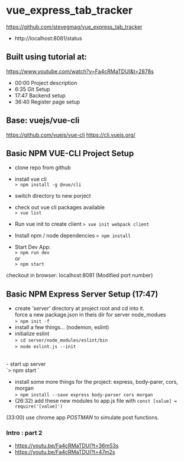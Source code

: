 # vue_express_tab_tracker

<https://github.com/stevegmag/vue_express_tab_tracker>
- http://localhost:8081/status

## Built using tutorial at:
https://www.youtube.com/watch?v=Fa4cRMaTDUI&t=2878s

- 00:00 Project description
- 6:35 Git Setup
- 17:47 Backend setup
- 36:40 Register page setup﻿

## Base: vuejs/vue-cli
<https://github.com/vuejs/vue-cli>
https://cli.vuejs.org/


## Basic NPM VUE-CLI Project Setup

- clone repo from github
- install vue cli <br>
`> npm install -g @vue/cli `
- switch directory to new porject <br>
- check out vue cli packages available <br> 
`> vue list `
- Run vue init to create client
`> vue init webpack client`
- Install npm / node dependencies
`> npm install `

- Start Dev App: <br>
`> npm run dev `
 <br> or <br>
 `> npm start `

checkout in browser: localhost:8081 (Modified port number)

## Basic NPM Express Server Setup (17:47)
- create *'server'* directory at project root and cd into it. <br>
force a new package.json in theis dir for server node_modues<br>
`> npm init -f `<br>
- install a few things... (nodemon, eslint) <br>
- initialize eslint<br>
`> cd server/node_modules/eslint/bin`<br>
`> node eslint.js --init`<br>
<br>
- start up server<br>
`> npm start `<br>

- install some more things for the project: express, body-parer, cors, morgan<br>
`> npm install --save express body-parser cors morgan`<br>
- (26:32) add these new modules to app.js file with `const [value] = require('[value]')`<br>

(33:00) use chrome app *POSTMAN* to simulate post functions.<br>


### Intro : part 2
- https://youtu.be/Fa4cRMaTDUI?t=36m53s
- https://youtu.be/Fa4cRMaTDUI?t=47m2s